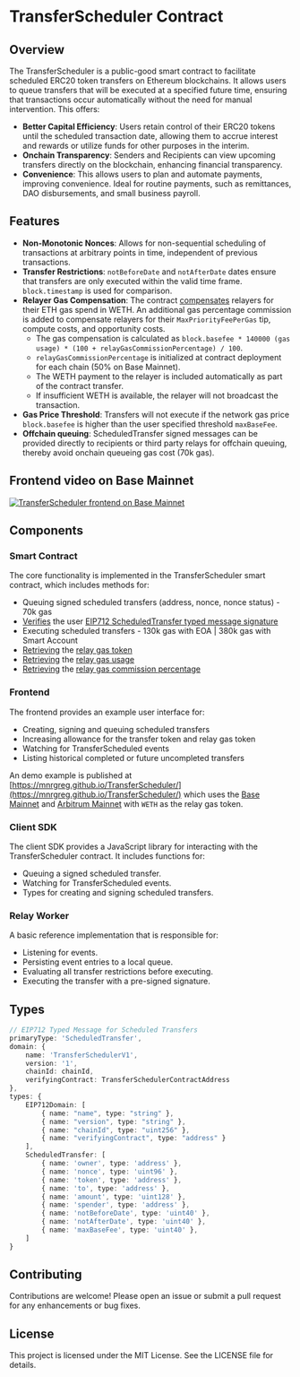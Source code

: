 # TransferScheduler Contract

## Overview
The TransferScheduler is a public-good smart contract to facilitate scheduled ERC20 token transfers on Ethereum blockchains. It allows users to queue transfers that will be executed at a specified future time, ensuring that transactions occur automatically without the need for manual intervention. This offers:

- **Better Capital Efficiency**: Users retain control of their ERC20 tokens until the scheduled transaction date, allowing them to accrue interest and rewards or utilize funds for other purposes in the interim.
- **Onchain Transparency**: Senders and Recipients can view upcoming transfers directly on the blockchain, enhancing financial transparency.
- **Convenience**: This allows users to plan and automate payments, improving convenience. Ideal for routine payments, such as remittances, DAO disbursements, and small business payroll.

## Features
- **Non-Monotonic Nonces**: Allows for non-sequential scheduling of transactions at arbitrary points in time, independent of previous transactions.
- **Transfer Restrictions**: `notBeforeDate` and `notAfterDate` dates ensure that transfers are only executed within the valid time frame. `block.timestamp` is used for comparison.
- **Relayer Gas Compensation**: The contract [compensates](./contracts/src/TransferSchedulerV4.sol#L214-L219) relayers for their ETH gas spend in WETH. An additional gas percentage commission is added to compensate relayers for their `MaxPriorityFeePerGas` tip, compute costs, and opportunity costs.
  - The gas compensation is calculated as `block.basefee * 140000 (gas usage) * (100 + relayGasCommissionPercentage) / 100`.
  - `relayGasCommissionPercentage` is initialized at contract deployment for each chain (50% on Base Mainnet).
  - The WETH payment to the relayer is included automatically as part of the contract transfer.
  - If insufficient WETH is available, the relayer will not broadcast the transaction.
- **Gas Price Threshold**: Transfers will not execute if the network gas price `block.basefee` is higher than the user specified threshold `maxBaseFee`.
- **Offchain queuing**: ScheduledTransfer signed messages can be provided directly to recipients or third party relays for offchain queuing, thereby avoid onchain queueing gas cost (70k gas).

## Frontend video on Base Mainnet
[![TransferScheduler frontend on Base Mainnet](https://img.youtube.com/vi/K4cCaMCihhc/0.jpg)](https://youtu.be/K4cCaMCihhc)

## Components
### Smart Contract
The core functionality is implemented in the TransferScheduler smart contract, which includes methods for:
- Queuing signed scheduled transfers (address, nonce, nonce status) - 70k gas
- [Verifies](./contracts/src/TransferSchedulerV4.sol#L179) the user [EIP712 ScheduledTransfer typed message signature](./client-sdk/src/web3.ts#L9-L10)
- Executing scheduled transfers - 130k gas with EOA | 380k gas with Smart Account
- [Retrieving](./contracts/src/TransferSchedulerV4.sol#L153) the [relay gas token](./contracts/src/TransferSchedulerV4.sol#L29)
- [Retrieving](./contracts/src/TransferSchedulerV4.sol#L143) the [relay gas usage](./contracts/src/TransferSchedulerV4.sol#L29)
- [Retrieving](./contracts/src/TransferSchedulerV4.sol#L148) the [relay gas commission percentage](./contracts/src/TransferSchedulerV4.sol#L29)

### Frontend
The frontend provides an example user interface for:
- Creating, signing and queuing scheduled transfers
- Increasing allowance for the transfer token and relay gas token
- Watching for TransferScheduled events
- Listing historical completed or future uncompleted transfers

An demo example is published at [https://mnrgreg.github.io/TransferScheduler/](https://mnrgreg.github.io/TransferScheduler/) which uses the [Base Mainnet](https://basescan.org/address/0x9A49A57903B1D001353e521f9236F19EC54d3143#readContract) and [Arbitrum Mainnet](https://arbiscan.io/address/0xb04d39444c401e33C4B8b107E49AC53DdE17ddAc#readContract) with `WETH` as the relay gas token.

### Client SDK
The client SDK provides a JavaScript library for interacting with the TransferScheduler contract. It includes functions for:
- Queuing a signed scheduled transfer.
- Watching for TransferScheduled events.
- Types for creating and signing scheduled transfers.

### Relay Worker
A basic reference implementation that is responsible for:
- Listening for events.
- Persisting event entries to a local queue.
- Evaluating all transfer restrictions before executing.
- Executing the transfer with a pre-signed signature.


## Types
```typescript
// EIP712 Typed Message for Scheduled Transfers
primaryType: 'ScheduledTransfer',
domain: {
    name: 'TransferSchedulerV1',
    version: '1',
    chainId: chainId,
    verifyingContract: TransferSchedulerContractAddress
},
types: {
    EIP712Domain: [
        { name: "name", type: "string" },
        { name: "version", type: "string" },
        { name: "chainId", type: "uint256" },
        { name: "verifyingContract", type: "address" }
    ],
    ScheduledTransfer: [
        { name: 'owner', type: 'address' },
        { name: 'nonce', type: 'uint96' },
        { name: 'token', type: 'address' },
        { name: 'to', type: 'address' },
        { name: 'amount', type: 'uint128' },
        { name: 'spender', type: 'address' },
        { name: 'notBeforeDate', type: 'uint40' },
        { name: 'notAfterDate', type: 'uint40' },
        { name: 'maxBaseFee', type: 'uint40' },
    ]
}
```

<!-- 
## Usage
### Running the Relay Worker
To start the relay worker, run:
```bash
cd relay
RPC_URL=ws://localhost:8545 PRIVATE_KEY=<your-private-key> ts-node relay-worker.ts
```

### Deploying the Contract
To deploy the TransferScheduler contract, use the following command:
```bash
forge script contracts/scripts/DeployTransferSchedulerProxy.s.sol --broadcast --rpc-url <your-rpc-url>
``` -->

## Contributing
Contributions are welcome! Please open an issue or submit a pull request for any enhancements or bug fixes.

## License
This project is licensed under the MIT License. See the LICENSE file for details.
